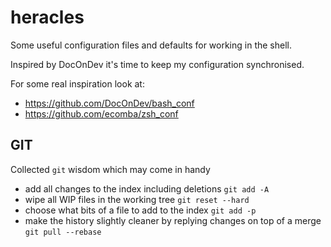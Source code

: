 # heracles

Some useful configuration files and defaults for working in the shell.

Inspired by DocOnDev it's time to keep my configuration synchronised.

For some real inspiration look at:
* https://github.com/DocOnDev/bash_conf
* https://github.com/ecomba/zsh_conf

## GIT

Collected `git` wisdom which may come in handy

* add all changes to the index including deletions `git add -A`
* wipe all WIP files in the working tree `git reset --hard`
* choose what bits of a file to add to the index `git add -p`
* make the history slightly cleaner by replying changes on top of a merge `git pull --rebase`

